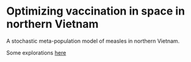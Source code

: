 # Optimizing vaccination in space in northern Vietnam

A stochastic meta-population model of measles in northern Vietnam.

Some explorations [here](https://choisy.github.io/measles/explorations)
